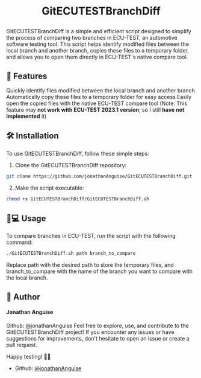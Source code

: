 # <p align="center">GitECUTESTBranchDiff</p>
  
GitECUTESTBranchDiff is a simple and efficient script designed to simplify the process of comparing two branches in ECU-TEST, an automotive software testing tool. This script helps identify modified files between the local branch and another branch, copies these files to a temporary folder, and allows you to open them directly in ECU-TEST's native compare tool.


## 🧐 Features    
Quickly identify files modified between the local branch and another branch
Automatically copy these files to a temporary folder for easy access
Easily open the copied files with the native ECU-TEST compare tool (Note: This feature may **not work with ECU-TEST 2023.1 version**, so I still **have not implemented** it)
        
## 🛠️ Installation
To use GitECUTESTBranchDiff, follow these simple steps:

1. Clone the GitECUTESTBranchDiff repository:

```bash
git clone https://github.com/jonathanAnguise/GitECUTESTBranchDiff.git
```

2. Make the script executable:

```bash
chmod +x GitECUTESTBranchDiff/GitECUTESTBranchDiff.sh
```

## 🧑💻 Usage
To compare branches in ECU-TEST, run the script with the following command:

```bash
./GitECUTESTBranchDiff.sh path branch_to_compare
```

Replace path with the desired path to store the temporary files, and branch_to_compare with the name of the branch you want to compare with the local branch.

        
## 🙇 Author
#### Jonathan Anguise
Github: @jonathanAnguise
Feel free to explore, use, and contribute to the GitECUTESTBranchDiff project! If you encounter any issues or have suggestions for improvements, don't hesitate to open an issue or create a pull request.

Happy testing! 🚗🧪
- Github: [@jonathanAnguise](https://github.com/jonathanAnguise)
        
